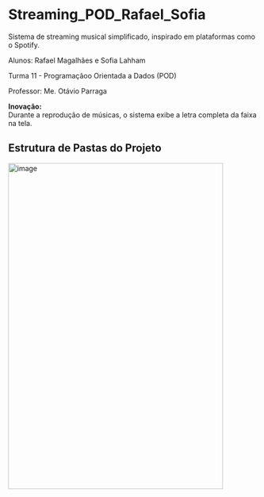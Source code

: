 # Streaming_POD_Rafael_Sofia

Sistema de streaming musical simplificado, inspirado em plataformas como o Spotify.

Alunos: Rafael Magalhães e Sofia Lahham

Turma 11 - Programaçãoo Orientada a Dados (POD)

Professor: Me. Otávio Parraga

**Inovação:**  
Durante a reprodução de músicas, o sistema exibe a letra completa da faixa na tela.


## Estrutura de Pastas do Projeto

<img width="433" height="658" alt="image" src="https://github.com/user-attachments/assets/6da4e6bc-d98c-46d6-b7bd-23045505bbbd" />

